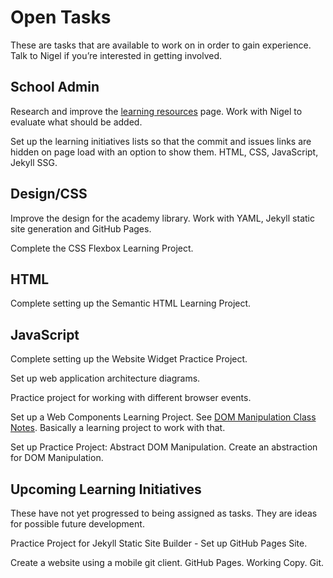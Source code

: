 
# Open Tasks

These are tasks that are available to work on in order to gain experience. Talk to Nigel if you’re interested in getting involved.

## School Admin

Research and improve the [learning resources](resources) page. Work with Nigel to evaluate what should be added.

Set up the learning initiatives lists so that the commit and issues links are hidden on page load with an option to show them. HTML, CSS, JavaScript, Jekyll SSG.

## Design/CSS

Improve the design for the academy library. Work with YAML, Jekyll static site generation and GitHub Pages.

Complete the CSS Flexbox Learning Project.

## HTML

Complete setting up the Semantic HTML Learning Project.

## JavaScript

Complete setting up the Website Widget Practice Project.

Set up web application architecture diagrams.

Practice project for working with different browser events.

Set up a Web Components Learning Project. See [DOM Manipulation Class Notes](class-notes/dom-manipulation). Basically a learning project to work with that.

Set up Practice Project: Abstract DOM Manipulation. Create an abstraction for DOM Manipulation.

## Upcoming Learning Initiatives

These have not yet progressed to being assigned as tasks. They are ideas for possible future development.

Practice Project for Jekyll Static Site Builder - Set up GitHub Pages Site.

Create a website using a mobile git client. GitHub Pages. Working Copy. Git.
